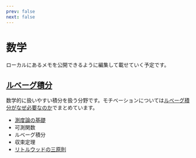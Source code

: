 ```yaml
---
prev: false
next: false
---
```


# 数学

ローカルにあるメモを公開できるように編集して載せていく予定です。

## [ルベーグ積分](./lebesgue/)

数学的に扱いやすい積分を扱う分野です。モチベーションについては[ルベーグ積分がなぜ必要なのか](./lebesgue/#ルベーグ積分がなぜ必要なのか)でまとめています。

- [測度論の基礎](./lebesgue/measure/)
- 可測関数
- ルベーグ積分
- 収束定理
- [リトルウッドの三原則](./lebesgue/littlewood)